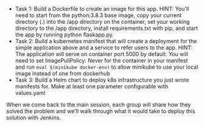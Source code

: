 * Task 1:  Build a Dockerfile to create an image for this app.  HINT:  You'll need to start from the python:3.8.3 base image, copy your current directory (.) into the /app directory on the container, set your working directory to the /app directory, install requirements.txt with pip, and start the app by running python flaskapp.py. 
* Task 2:  Build a kubernetes manifest that will create a deployment for the simple application above and a service to refer users to the app. HINT:  The application will serve on container port 5000 by default.  You will need to set ImagePullPolicy: Never for the container in your manifest and run `eval $(minikube docker-env)` to allow minikube to use your local image instead of one from dockerhub
* Task 3:  Build a Helm chart to deploy k8s infrastructure you just wrote manifests for.  Make at least one parameter configurable with values.yaml

When we come back to the main session, each group will share how they solved the problem and we'll walk through what it would take to deploy this solution with Jenkins.
